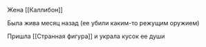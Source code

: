 Жена [[Каллибон]]

Была жива месяц назад (ее убили каким-то режущим оружием)

Пришла [[Странная фигура]] и украла кусок ее души
